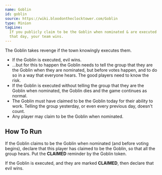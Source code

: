 ```yaml
---
name: Goblin
id: goblin
source: https://wiki.bloodontheclocktower.com/Goblin
type: Minion
tagLine:
  If you publicly claim to be the Goblin when nominated & are executed
  that day, your team wins.
---
```


The Goblin takes revenge if the town knowingly executes them.

- If the Goblin is executed, evil wins.
- ...but for this to happen the Goblin needs to tell the group that they
  are the Goblin when they are nominated, but before votes happen, and
  to do so in a way that everyone hears. The good players need to know
  the risk.
- If the Goblin is executed without telling the group that they are the
  Goblin when nominated, the Goblin dies and the game continues as
  normal.
- The Goblin must have claimed to be the Goblin today for their ability
  to work. Telling the group yesterday, or even every previous day,
  doesn't count.
- Any player may claim to be the Goblin when nominated.

## How To Run

If the Goblin claims to be the Goblin when nominated (and before voting
begins), declare that this player has claimed to be the Goblin, so that
all the group hears. Put the **CLAIMED** reminder by the Goblin token.

If the Goblin is executed, and they are marked **CLAIMED**, then declare
that evil wins.
